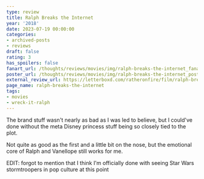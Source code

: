 ```yaml
---
type: review
title: Ralph Breaks the Internet
year: '2018'
date: 2023-07-19 00:00:00
categories:
- archived-posts
- reviews
draft: false
rating: 3
has_spoilers: false
fanart_url: /thoughts/reviews/movies/img/ralph-breaks-the-internet_fanart.png
poster_url: /thoughts/reviews/movies/img/ralph-breaks-the-internet_poster.png
external_review_url: https://letterboxd.com/ratheronfire/film/ralph-breaks-the-internet/
page_name: ralph-breaks-the-internet
tags:
- movies
- wreck-it-ralph
---
```


The brand stuff wasn't nearly as bad as I was led to believe, but I could've done without the meta Disney princess stuff being so closely tied to the plot.

Not quite as good as the first and a little bit on the nose, but the emotional core of Ralph and Vanellope still works for me.

EDIT: forgot to mention that I think I'm officially done with seeing Star Wars stormtroopers in pop culture at this point

